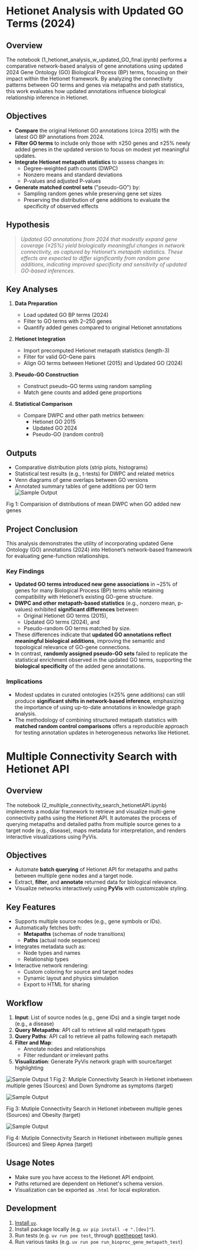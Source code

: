 
# Hetionet Analysis with Updated GO Terms (2024)

## Overview

The notebook (1_hetionet_analysis_w_updated_GO_final.ipynb) performs a comparative network-based analysis of gene annotations using updated 2024 Gene Ontology (GO) Biological Process (BP) terms, focusing on their impact within the Hetionet framework. By analyzing the connectivity patterns between GO terms and genes via metapaths and path statistics, this work evaluates how updated annotations influence biological relationship inference in Hetionet.

## Objectives

- **Compare** the original Hetionet GO annotations (circa 2015) with the latest GO BP annotations from 2024.
- **Filter GO terms** to include only those with ≤250 genes and ≤25% newly added genes in the updated version to focus on modest yet meaningful updates.
- **Integrate Hetionet metapath statistics** to assess changes in:
  - Degree-weighted path counts (DWPC)
  - Nonzero means and standard deviations
  - P-values and adjusted P-values
- **Generate matched control sets** ("pseudo-GO") by:
  - Sampling random genes while preserving gene set sizes
  - Preserving the distribution of gene additions to evaluate the specificity of observed effects

## Hypothesis

> *Updated GO annotations from 2024 that modestly expand gene coverage (≤25%) yield biologically meaningful changes in network connectivity, as captured by Hetionet’s metapath statistics. These effects are expected to differ significantly from random gene additions, indicating improved specificity and sensitivity of updated GO-based inferences.*

## Key Analyses

1. **Data Preparation**
   - Load updated GO BP terms (2024)
   - Filter to GO terms with 2–250 genes
   - Quantify added genes compared to original Hetionet annotations

2. **Hetionet Integration**
   - Import precomputed Hetionet metapath statistics (length-3)
   - Filter for valid GO-Gene pairs
   - Align GO terms between Hetionet (2015) and Updated GO (2024)

3. **Pseudo-GO Construction**
   - Construct pseudo-GO terms using random sampling
   - Match gene counts and added gene proportions

4. **Statistical Comparison**
   - Compare DWPC and other path metrics between:
     - Hetionet GO 2015
     - Updated GO 2024
     - Pseudo-GO (random control)

## Outputs

- Comparative distribution plots (strip plots, histograms)
- Statistical test results (e.g., t-tests) for DWPC and related metrics
- Venn diagrams of gene overlaps between GO versions
- Annotated summary tables of gene additions per GO term
![Sample Output](output/threeway_comparison_plot_mean_dwpc.jpeg)

Fig 1: Comparision of distributions of mean DWPC when GO added new genes


## Project Conclusion

This analysis demonstrates the utility of incorporating updated Gene Ontology (GO) annotations (2024) into Hetionet’s network-based framework for evaluating gene-function relationships.

### Key Findings

- **Updated GO terms introduced new gene associations** in ~25% of genes for many Biological Process (BP) terms while retaining compatibility with Hetionet’s existing GO-gene structure.
- **DWPC and other metapath-based statistics** (e.g., nonzero mean, p-values) exhibited **significant differences** between:
  - Original Hetionet GO terms (2015),
  - Updated GO terms (2024), and
  - Pseudo-random GO terms matched by size.
- These differences indicate that **updated GO annotations reflect meaningful biological additions**, improving the semantic and topological relevance of GO-gene connections.
- In contrast, **randomly assigned pseudo-GO sets** failed to replicate the statistical enrichment observed in the updated GO terms, supporting the **biological specificity** of the added gene annotations.

### Implications

- Modest updates in curated ontologies (≤25% gene additions) can still produce **significant shifts in network-based inference**, emphasizing the importance of using up-to-date annotations in knowledge graph analysis.
- The methodology of combining structured metapath statistics with **matched random control comparisons** offers a reproducible approach for testing annotation updates in heterogeneous networks like Hetionet.


# Multiple Connectivity Search with Hetionet API

## Overview

The notebook (2_multiple_connectivity_search_hetionetAPI.ipynb) implements a modular framework to retrieve and visualize multi-gene connectivity paths using the Hetionet API. It automates the process of querying metapaths and detailed paths from multiple source genes to a target node (e.g., disease), maps metadata for interpretation, and renders interactive visualizations using PyVis.

## Objectives

- Automate **batch querying** of Hetionet API for metapaths and paths between multiple gene nodes and a target node.
- Extract, **filter**, and **annotate** returned data for biological relevance.
- Visualize networks interactively using **PyVis** with customizable styling.

## Key Features

- Supports multiple source nodes (e.g., gene symbols or IDs).
- Automatically fetches both:
  - **Metapaths** (schemas of node transitions)
  - **Paths** (actual node sequences)
- Integrates metadata such as:
  - Node types and names
  - Relationship types
- Interactive network rendering:
  - Custom coloring for source and target nodes
  - Dynamic layout and physics simulation
  - Export to HTML for sharing

## Workflow

1. **Input**: List of source nodes (e.g., gene IDs) and a single target node (e.g., a disease)
2. **Query Metapaths**: API call to retrieve all valid metapath types
3. **Query Paths**: API call to retrieve all paths following each metapath
4. **Filter and Map**:
   - Annotate nodes and relationships
   - Filter redundant or irrelevant paths
5. **Visualization**: Generate PyVis network graph with source/target highlighting

![Sample Output 1](output/hetionet_multiple_connec_search_down_syndrome.png)
Fig 2: Mutiple Connectivity Search in Hetionet inbetween multiple genes (Sources) and Down Syndrome as symptoms (target)


![Sample Output](output/hetionet_multiple_connec_search_obesity.png)

Fig 3: Mutiple Connectivity Search in Hetionet inbetween multiple genes (Sources) and Obesity (target)

![Sample Output](output/hetionet_multiple_connec_search.png)

Fig 4: Mutiple Connectivity Search in Hetionet inbetween multiple genes (Sources) and Sleep Apnea (target)



## Usage Notes

- Make sure you have access to the Hetionet API endpoint.
- Paths returned are dependent on Hetionet's schema version.
- Visualization can be exported as `.html` for local exploration.



## Development

1. [Install `uv`](https://docs.astral.sh/uv/getting-started/installation/).
1. Install package locally (e.g. `uv pip install -e ".[dev]"`).
1. Run tests (e.g. `uv run poe test`, through [poethepoet](https://poethepoet.natn.io/index.html) task).
1. Run various tasks (e.g. `uv run poe run_bioproc_gene_metapath_test`)

